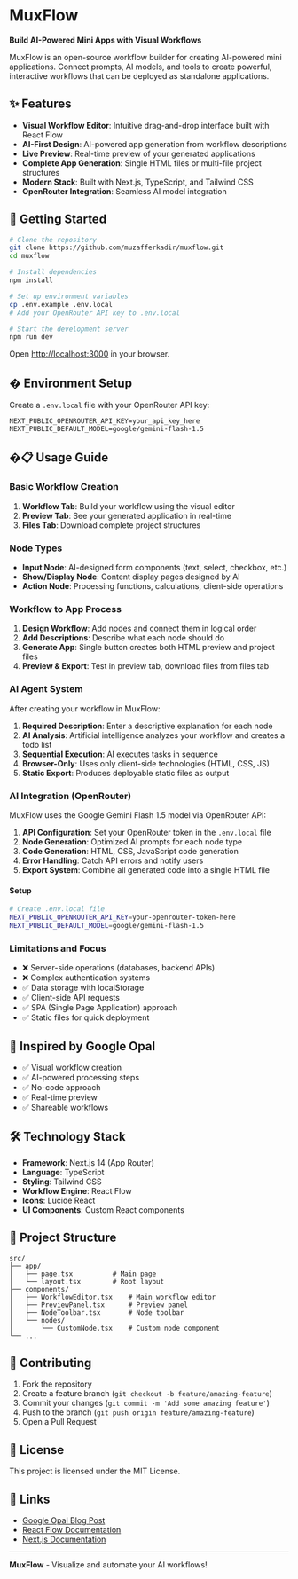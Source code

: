 # MuxFlow

**Build AI-Powered Mini Apps with Visual Workflows**

MuxFlow is an open-source workflow builder for creating AI-powered mini applications. Connect prompts, AI models, and tools to create powerful, interactive workflows that can be deployed as standalone applications.

## ✨ Features

- **Visual Workflow Editor**: Intuitive drag-and-drop interface built with React Flow
- **AI-First Design**: AI-powered app generation from workflow descriptions
- **Live Preview**: Real-time preview of your generated applications
- **Complete App Generation**: Single HTML files or multi-file project structures
- **Modern Stack**: Built with Next.js, TypeScript, and Tailwind CSS
- **OpenRouter Integration**: Seamless AI model integration

## 🚀 Getting Started

```bash
# Clone the repository
git clone https://github.com/muzafferkadir/muxflow.git
cd muxflow

# Install dependencies
npm install

# Set up environment variables
cp .env.example .env.local
# Add your OpenRouter API key to .env.local

# Start the development server
npm run dev
```

Open [http://localhost:3000](http://localhost:3000) in your browser.

## � Environment Setup

Create a `.env.local` file with your OpenRouter API key:

```env
NEXT_PUBLIC_OPENROUTER_API_KEY=your_api_key_here
NEXT_PUBLIC_DEFAULT_MODEL=google/gemini-flash-1.5
```

## �📋 Usage Guide

### Basic Workflow Creation

1. **Workflow Tab**: Build your workflow using the visual editor
2. **Preview Tab**: See your generated application in real-time
3. **Files Tab**: Download complete project structures

### Node Types

- **Input Node**: AI-designed form components (text, select, checkbox, etc.)
- **Show/Display Node**: Content display pages designed by AI
- **Action Node**: Processing functions, calculations, client-side operations

### Workflow to App Process

1. **Design Workflow**: Add nodes and connect them in logical order
2. **Add Descriptions**: Describe what each node should do
3. **Generate App**: Single button creates both HTML preview and project files
4. **Preview & Export**: Test in preview tab, download files from files tab

### AI Agent System

After creating your workflow in MuxFlow:

1. **Required Description**: Enter a descriptive explanation for each node
2. **AI Analysis**: Artificial intelligence analyzes your workflow and creates a todo list
3. **Sequential Execution**: AI executes tasks in sequence
4. **Browser-Only**: Uses only client-side technologies (HTML, CSS, JS)
5. **Static Export**: Produces deployable static files as output

### AI Integration (OpenRouter)

MuxFlow uses the Google Gemini Flash 1.5 model via OpenRouter API:

1. **API Configuration**: Set your OpenRouter token in the `.env.local` file
2. **Node Generation**: Optimized AI prompts for each node type
3. **Code Generation**: HTML, CSS, JavaScript code generation
4. **Error Handling**: Catch API errors and notify users
5. **Export System**: Combine all generated code into a single HTML file

#### Setup
```bash
# Create .env.local file
NEXT_PUBLIC_OPENROUTER_API_KEY=your-openrouter-token-here
NEXT_PUBLIC_DEFAULT_MODEL=google/gemini-flash-1.5
```

### Limitations and Focus

- ❌ Server-side operations (databases, backend APIs)
- ❌ Complex authentication systems
- ✅ Data storage with localStorage
- ✅ Client-side API requests
- ✅ SPA (Single Page Application) approach
- ✅ Static files for quick deployment

## 🎯 Inspired by Google Opal

- ✅ Visual workflow creation
- ✅ AI-powered processing steps
- ✅ No-code approach
- ✅ Real-time preview
- ✅ Shareable workflows

## 🛠 Technology Stack

- **Framework**: Next.js 14 (App Router)
- **Language**: TypeScript
- **Styling**: Tailwind CSS
- **Workflow Engine**: React Flow
- **Icons**: Lucide React
- **UI Components**: Custom React components

## 📁 Project Structure

```
src/
├── app/
│   ├── page.tsx          # Main page
│   └── layout.tsx        # Root layout
├── components/
│   ├── WorkflowEditor.tsx    # Main workflow editor
│   ├── PreviewPanel.tsx      # Preview panel
│   ├── NodeToolbar.tsx       # Node toolbar
│   └── nodes/
│       └── CustomNode.tsx    # Custom node component
└── ...
```

## 🤝 Contributing

1. Fork the repository
2. Create a feature branch (`git checkout -b feature/amazing-feature`)
3. Commit your changes (`git commit -m 'Add some amazing feature'`)
4. Push to the branch (`git push origin feature/amazing-feature`)
5. Open a Pull Request

## 📄 License

This project is licensed under the MIT License.

## 🔗 Links

- [Google Opal Blog Post](https://developers.googleblog.com/en/introducing-opal/)
- [React Flow Documentation](https://reactflow.dev/)
- [Next.js Documentation](https://nextjs.org/docs)

---

**MuxFlow** - Visualize and automate your AI workflows!
